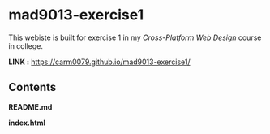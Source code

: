 # mad9013-exercise1

This webiste is built for exercise 1 in my _Cross-Platform Web Design_ course in college.

**LINK :** https://carm0079.github.io/mad9013-exercise1/

## Contents

**README.md**

**index.html**
